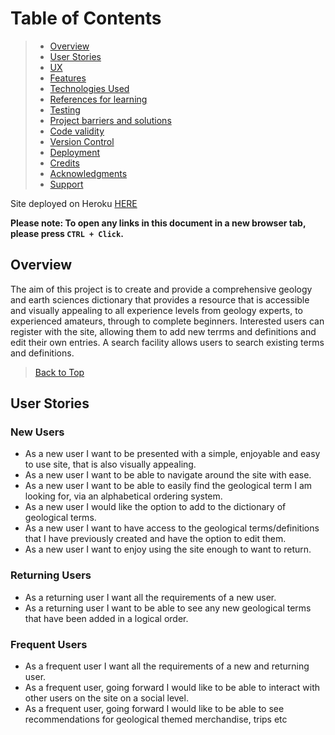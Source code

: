 # Table of Contents

> - [Overview](#overview)
> - [User Stories](#user-stories)
> - [UX](#ux)
> - [Features](#features)
> - [Technologies Used](#technologies-used)
> - [References for learning](#references-for-learning)
> - [Testing](#testing)
> - [Project barriers and solutions](#project-barriers-and-solutions)
> - [Code validity](#code-validity)
> - [Version Control](#version-control)
> - [Deployment](#deployment)
> - [Credits](#credits)
> - [Acknowledgments](#acknowledgments)
> - [Support](#support)

Site deployed on Heroku [HERE](https://XXXXX.herokuapp.com/)

**Please note: To open any links in this document in a new browser tab, please press `CTRL + Click`.**

## Overview

The aim of this project is to create and provide a comprehensive geology and earth sciences dictionary that provides a resource that is accessible and visually appealing to all experience levels from geology experts, to experienced amateurs, through to complete beginners. Interested users can register with the site, allowing them to add new terrms and definitions and edit their own entries. A search facility allows users to search existing terms and definitions.

> [Back to Top](#table-of-contents) 

## User Stories

### New Users

- As a new user I want to be presented with a simple, enjoyable and easy to use site, that is also visually appealing.
- As a new user I want to be able to navigate around the site with ease.
- As a new user I want to be able to easily find the geological term I am looking for, via an alphabetical ordering system.
- As a new user I would like the option to add to the dictionary of geological terms.
- As a new user I want to have access to the geological terms/definitions that I have previously created and have the option to edit them.
- As a new user I want to enjoy using the site enough to want to return.

### Returning Users

- As a returning user I want all the requirements of a new user.
- As a returning user I want to be able to see any new geological terms that have been added in a logical order.

### Frequent Users

- As a frequent user I want all the requirements of a new and returning user.
- As a frequent user, going forward I would like to be able to interact with other users on the site on a social level.
- As a frequent user, going forward I would like to be able to see recommendations for geological themed merchandise, trips etc
